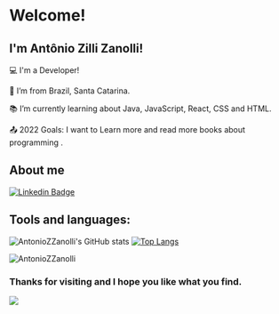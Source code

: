 # Welcome!

 

## I'm Antônio Zilli Zanolli!

 

:computer: I'm a Developer!

:house_with_garden: I’m from Brazil, Santa Catarina.

:books: I’m currently learning about Java, JavaScript, React, CSS and HTML.

:outbox_tray: 2022 Goals: I want to Learn more and read more books about programming .

## About me

[![Linkedin Badge](https://img.shields.io/badge/LinkedIn-0077B5?style=for-the-badge&logo=linkedin&logoColor=white)](https://www.linkedin.com/in/antonio-zilli-zanolli-6a7538220)

## Tools and languages:

![AntonioZZanolli's GitHub stats](https://github-readme-stats.vercel.app/api?username=AntonioZZanolli&show_icons=true&theme=white)
[![Top Langs](https://github-readme-stats.vercel.app/api/top-langs/?username=AntonioZZanolli)](https://github.com/AntonioZZanolli/github-readme-stats)


![AntonioZZanolli](https://komarev.com/ghpvc/?username=AntonioZZanolli)
### Thanks for visiting and I hope you like what you find.


![](https://hit.yhype.me/github/profile?user_id=90483450)
